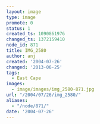 ```yaml
---
layout: image
type: image
promote: 0
status: 1
created_ts: 1090861976
changed_ts: 1372159410
node_id: 871
title: IMG_2580
author: anj
created: '2004-07-26'
changed: '2013-06-25'
tags:
  - East Cape
images:
  - image/images/img_2580-871.jpg
url: "/2004/07/26/img_2580/"
aliases:
  - "/node/871/"
date: '2004-07-26'
---
```


